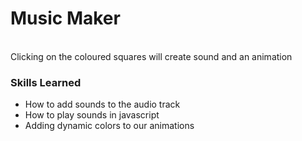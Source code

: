 # Music Maker
<br>
Clicking on the coloured squares will create sound and an animation
<br>
<h3>Skills Learned</h3>
<ul><li>How to add sounds to the audio track </li>
  <li>How to play sounds in javascript </li>
  <li>Adding dynamic colors to our animations </li>
</ul>
